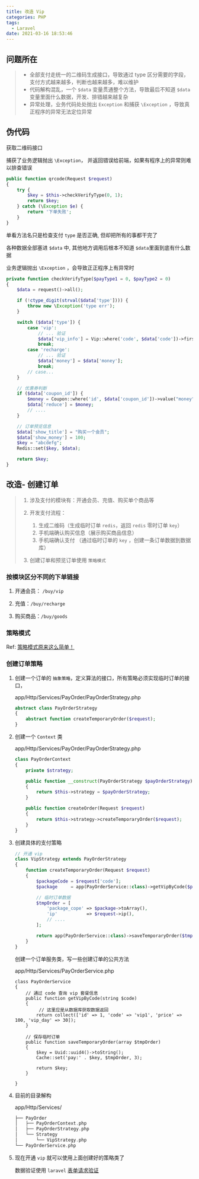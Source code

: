 ```yaml
---
title: 改造 Vip
categories: PHP
tags:
  - Laravel
date: 2021-03-16 18:53:46
---
```



## 问题所在

> - 全部支付走统一的二维码生成接口，导致通过 type 区分需要的字段，支付方式越来越多，判断也越来越多，难以维护
> - 代码解构混乱，一个 `$data` 变量贯通整个方法，导致最后不知道 `$data` 变量里面什么数据，开发、排错越来越复杂
> - 异常处理，业务代码处处抛出 `Exception` 和捕获 `\Exception` ，导致真正程序的异常无法定位异常



## 伪代码

获取二维码接口

捕获了业务逻辑抛出 `\Exception`， 并返回错误给前端，如果有程序上的异常则难以排查错误

```php
public function qrcode(Request $request)
{
    try {
        $key = $this->checkVerifyType(0, 1);
        return $key;
    } catch (\Exception $e) {
        return '下单失败';
    }
}
```

单看方法名只是检查支付 `type` 是否正确, 但却把所有的事都干完了

各种数据全部塞进 `$data` 中, 其他地方调用后根本不知道 `$data`里面到底有什么数据

业务逻辑抛出 `\Exception` ，会导致正正程序上有异常时

```php
private function checkVerifyType($payType1 = 0, $payType2 = 0)
{
    $data = request()->all();

    if (!ctype_digit(strval($data['type']))) {
        throw new \Exception('type err');
    }

    switch ($data['type']) {
        case 'vip':
            // ... 验证
            $data['vip_info'] = Vip::where('code', $data['code'])->first();
            break;
        case 'recharge':
            // ... 验证
            $data['money'] = $data['money'];
            break;
        // case...
    }

    // 优惠券判断
    if ($data['coupon_id']) {
        $money = Coupon::where('id', $data['coupon_id'])->value("money");
        $data['reduce'] = $money;
        // ....
    }

    // 订单预览信息
    $data['show_title'] = "购买一个会员";
    $data['show_money'] = 100;
    $key = "abcdefg";
    Redis::set($key, $data);

    return $key;
}
```



## 改造- 创建订单

> 1. 涉及支付的模块有：开通会员、充值、购买单个商品等
> 2. 开发支付流程：
>    1. 生成二维码（生成临时订单 `redis`，返回 `redis` 零时订单 `key`）
>    2. 手机端确认购买信息（展示购买商品信息）
>    3. 手机端确认支付 （通过临时订单的 `key` ，创建一条订单数据到数据库）
>
> 3. 创建订单和预览订单使用 `策略模式` 



### 按模块区分不同的下单链接

1. 开通会员： `/buy/vip`

2. 充值：`/buy/recharge`
3. 购买商品：`/buy/goods`



### 策略模式

Ref: [策略模式原来这么简单！](https://juejin.cn/post/6844903748788027400)

### 创建订单策略

1. 创建一个订单的 `抽象策略`，定义算法的接口，所有策略必须实现临时订单的接口，

   app/Http/Services/PayOrder/PayOrderStrategy.php

   ```php
   abstract class PayOrderStrategy
   {
       abstract function createTemporaryOrder($request);
   }
   ```

2. 创建一个 `Context` 类

   app/Http/Services/PayOrder/PayOrderStrategy.php

   ```php
   class PayOrderContext
   {
       private $strategy;
   
       public function __construct(PayOrderStrategy $payOrderStrategy)
       {
           return $this->strategy = $payOrderStrategy;
       }
   
       public function createOrder(Request $request)
       {
           return $this->strategy->createTemporaryOrder($request);
       }
   }
   ```

3. 创建具体的支付策略

   ```php
   // 开通 vip
   class VipStrategy extends PayOrderStrategy
   {
       function createTemporaryOrder(Request $request)
       {
           $packageCode = $request['code'];
           $package     = app(PayOrderService::class)->getVipByCode($packageCode);
   
           // 临时订单数据
           $tmpOrder = [
               'package_cope' => $package->toArray(),
               'ip'           => $request->ip(),
               // ....
           ];
   
           return app(PayOrderService::class)->saveTemporaryOrder($tmpOrder);
       }
   }
   ```

   

    创建一个订单服务类，写一些创建订单的公共方法

   app/Http/Services/PayOrderService.php

   ```
   class PayOrderService
   {
       // 通过 code 查询 vip 套餐信息
       public function getVipByCode(string $code)
       {
       		// 这里应是从数据库获取数据返回
           return collect(['id' => 1, 'code' => 'vip1', 'price' => 100, 'vip_day' => 30]);
       }
   
       // 保存临时订单
       public function saveTemporaryOrder(array $tmpOrder)
       {
           $key = Uuid::uuid4()->toString();
           Cache::set('pay:' . $key, $tmpOrder, 3);
   
           return $key;
       }
   
   }
   ```

4. 目前的目录解构

   app/Http/Services/

   ```php
   ├── PayOrder
   │   ├── PayOrderContext.php
   │   ├── PayOrderStrategy.php
   │   └── Strategy
   │       └── VipStrategy.php
   └── PayOrderService.php
   ```

5. 现在开通 `vip` 就可以使用上面创建好的策略类了

   

   数据验证使用 `laravel` [表单请求验证](https://learnku.com/docs/laravel/5.6/validation/1372#106bee)


